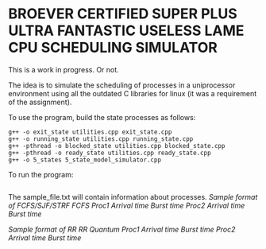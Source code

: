 # BROEVER CERTIFIED SUPER PLUS ULTRA FANTASTIC USELESS LAME CPU SCHEDULING SIMULATOR

This is a work in progress. Or not.

The idea is to simulate the scheduling of processes in a uniprocessor environment using all the outdated C libraries for linux (it was a requirement of the assignment). 

To use the program, build the state processes as follows:
```g++ -o new_state utilities.cpp new_state.cpp
g++ -o exit_state utilities.cpp exit_state.cpp
g++ -o running_state utilities.cpp running_state.cpp
g++ -pthread -o blocked_state utilities.cpp blocked_state.cpp
g++ -pthread -o ready_state utilities.cpp ready_state.cpp
g++ -o 5_states 5_state_model_simulator.cpp
```

To run the program:
```./5_states sample_file.txt
```

The sample_file.txt will contain information about processes.
*Sample format of FCFS/SJF/STRF
FCFS
Proc1
Arrival time
Burst time
Proc2
Arrival time
Burst time*

*Sample format of RR
RR
Quantum
Proc1
Arrival time
Burst time
Proc2
Arrival time
Burst time*

